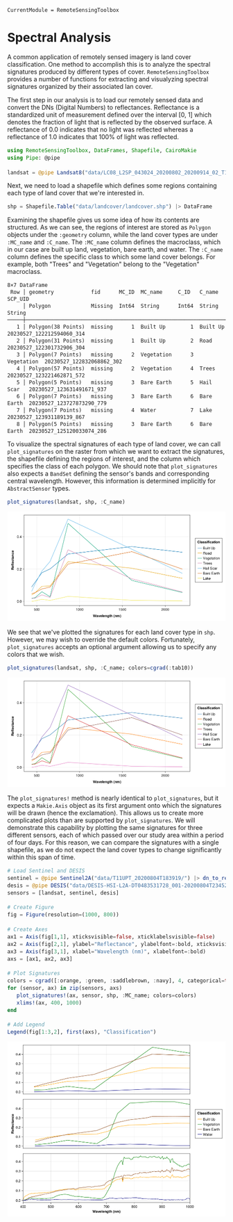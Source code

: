 ```@meta
CurrentModule = RemoteSensingToolbox
```

# Spectral Analysis

A common application of remotely sensed imagery is land cover classification. One method to accomplish this is to analyze the spectral signatures produced by different types of cover. `RemoteSensingToolbox` provides a number of functions for extracting and visualyzing spectral signatures organized by their associated lan cover.

The first step in our analysis is to load our remotely sensed data and convert the DNs (Digital Numbers) to reflectances. Reflectance is a standardized unit of measurement defined over the interval [0, 1] which denotes the fraction of light that is reflected by the observed surface. A reflectance of 0.0 indicates that no light was reflected whereas a reflectance of 1.0 indicates that 100% of light was reflected.

```julia
using RemoteSensingToolbox, DataFrames, Shapefile, CairoMakie
using Pipe: @pipe

landsat = @pipe Landsat8("data/LC08_L2SP_043024_20200802_20200914_02_T1/") |> dn_to_reflectance(Landsat8, _)
```

Next, we need to load a shapefile which defines some regions containing each type of land cover that we're interested in.

```julia
shp = Shapefile.Table("data/landcover/landcover.shp") |> DataFrame
```

Examining the shapefile gives us some idea of how its contents are structured. As we can see, the regions of interest are stored as `Polygon` objects under the `:geometry` column, while the land cover types are under `:MC_name` and `:C_name`. The `:MC_name` column defines the macroclass, which in our case are built up land, vegetation, bare earth, and water. The `:C_name` column defines the specific class to which some land cover belongs. For example, both "Trees" and "Vegetation" belong to the "Vegetation" macroclass.

```
8×7 DataFrame
 Row │ geometry            fid      MC_ID  MC_name     C_ID   C_name      SCP_UID                   
     │ Polygon             Missing  Int64  String      Int64  String      String                    
─────┼──────────────────────────────────────────────────────────────────────────────────────────────
   1 │ Polygon(38 Points)  missing      1  Built Up        1  Built Up    20230527_122212594060_314
   2 │ Polygon(31 Points)  missing      1  Built Up        2  Road        20230527_122301732906_304
   3 │ Polygon(7 Points)   missing      2  Vegetation      3  Vegetation  20230527_122832068862_302
   4 │ Polygon(57 Points)  missing      2  Vegetation      4  Trees       20230527_123221462871_572
   5 │ Polygon(5 Points)   missing      3  Bare Earth      5  Hail Scar   20230527_123631491671_937
   6 │ Polygon(7 Points)   missing      3  Bare Earth      6  Bare Earth  20230527_123727873290_779
   7 │ Polygon(7 Points)   missing      4  Water           7  Lake        20230527_123931189139_867
   8 │ Polygon(5 Points)   missing      3  Bare Earth      6  Bare Earth  20230527_125120033074_286
```

To visualize the spectral signatures of each type of land cover, we can call `plot_signatures` on the raster from which we want to extract the signatures, the shapefile defining the regions of interest, and the column which specifies the class of each polygon. We should note that `plot_signatures` also expects a `BandSet` defining the sensor's bands and corresponding central wavelength. However, this information is determined implicitly for `AbstractSensor` types.

```julia
plot_signatures(landsat, shp, :C_name)
```

![](figures/landsat_sigs_wong.png)

We see that we've plotted the signatures for each land cover type in `shp`. However, we may wish to override the default colors. Fortunately, `plot_signatures` accepts an optional argument allowing us to specify any colors that we wish.

```julia
plot_signatures(landsat, shp, :C_name; colors=cgrad(:tab10))
```

![](figures/landsat_sigs_tab10.png)


The `plot_signatures!` method is nearly identical to `plot_signatures`, but it expects a `Makie.Axis` object as its first argument onto which the signatures will be drawn (hence the exclamation). This allows us to create more complicated plots than are supported by `plot_signatures`. We will demonstrate this capability by plotting the same signatures for three different sensors, each of which passed over our study area within a period of four days. For this reason, we can compare the signatures with a single shapefile, as we do not expect the land cover types to change significantly within this span of time.

```julia
# Load Sentinel and DESIS
sentinel = @pipe Sentinel2A("data/T11UPT_20200804T183919/") |> dn_to_reflectance(Sentinel2, _)
desis = @pipe DESIS("data/DESIS-HSI-L2A-DT0483531728_001-20200804T234520-V0210/SPECTRAL_IMAGE.tif") |> dn_to_reflectance(DESIS, _)
sensors = [landsat, sentinel, desis]

# Create Figure
fig = Figure(resolution=(1000, 800))

# Create Axes
ax1 = Axis(fig[1,1], xticksvisible=false, xticklabelsvisible=false)
ax2 = Axis(fig[2,1], ylabel="Reflectance", ylabelfont=:bold, xticksvisible=false, xticklabelsvisible=false)
ax3 = Axis(fig[3,1], xlabel="Wavelength (nm)", xlabelfont=:bold)
axs = [ax1, ax2, ax3]

# Plot Signatures
colors = cgrad([:orange, :green, :saddlebrown, :navy], 4, categorical=true)
for (sensor, ax) in zip(sensors, axs)
   plot_signatures!(ax, sensor, shp, :MC_name; colors=colors)
   xlims!(ax, 400, 1000)
end

# Add Legend
Legend(fig[1:3,2], first(axs), "Classification")
```

![](figures/multisensor_sigs.png)